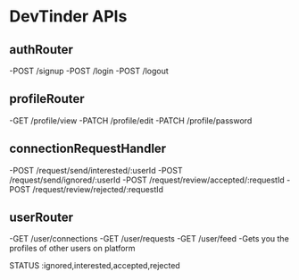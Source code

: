 
# DevTinder APIs

## authRouter

-POST /signup
-POST /login
-POST /logout

## profileRouter

-GET /profile/view
-PATCH /profile/edit
-PATCH /profile/password

## connectionRequestHandler

-POST /request/send/interested/:userId
-POST /request/send/ignored/:userId
-POST /request/review/accepted/:requestId
-POST /request/review/rejected/:requestId

## userRouter

-GET /user/connections
-GET /user/requests
-GET /user/feed -Gets you the profiles of other users on platform

STATUS :ignored,interested,accepted,rejected
